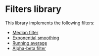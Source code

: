 # Filters library

This library implements the following filters:
* [Median filter](https://en.wikipedia.org/wiki/Median_filter)
* [Exponential smoothing](https://en.wikipedia.org/wiki/Exponential_smoothing)
* [Running average](https://en.wikipedia.org/wiki/Moving_average)
* [Alpha-beta filter](https://en.wikipedia.org/wiki/Alpha_beta_filter)
